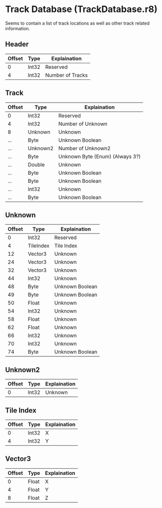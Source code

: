 # Track Database (TrackDatabase.r8)

Seems to contain a list of track locations as well as other track related information.

## Header

| Offset | Type  | Explaination     |
| ------ | ----- | ---------------- |
| 0      | Int32 | Reserved         |
| 4      | Int32 | Number of Tracks |

## Track

| Offset | Type     | Explaination                    |
| ------ | -------- | ------------------------------- |
| 0      | Int32    | Reserved                        |
| 4      | Int32    | Number of Unknown               |
| 8      | Unknown  | Unknown                         |
| ...    | Byte     | Unknown Boolean                 |
| ...    | Unknown2 | Number of Unknown2              |
| ...    | Byte     | Unknown Byte (Enum) (Always 3?) |
| ...    | Double   | Unknown                         |
| ...    | Byte     | Unknown Boolean                 |
| ...    | Byte     | Unknown Boolean                 |
| ...    | Int32    | Unknown                         |
| ...    | Byte     | Unknown Boolean                 |

## Unknown

| Offset | Type      | Explaination    |
| ------ | --------- | --------------- |
| 0      | Int32     | Reserved        |
| 4      | TileIndex | Tile Index      |
| 12     | Vector3   | Unknown         |
| 24     | Vector3   | Unknown         |
| 32     | Vector3   | Unknown         |
| 44     | Int32     | Unknown         |
| 48     | Byte      | Unknown Boolean |
| 49     | Byte      | Unknown Boolean |
| 50     | Float     | Unknown         |
| 54     | Int32     | Unknown         |
| 58     | Float     | Unknown         |
| 62     | Float     | Unknown         |
| 66     | Int32     | Unknown         |
| 70     | Int32     | Unknown         |
| 74     | Byte      | Unknown Boolean |

## Unknown2

| Offset | Type  | Explaination |
| ------ | ----- | ------------ |
| 0      | Int32 | Unknown      |

## Tile Index

| Offset | Type  | Explaination |
| ------ | ----- | ------------ |
| 0      | Int32 | X            |
| 4      | Int32 | Y            |

## Vector3

| Offset | Type  | Explaination |
| ------ | ----- | ------------ |
| 0      | Float | X            |
| 4      | Float | Y            |
| 8      | Float | Z            |
